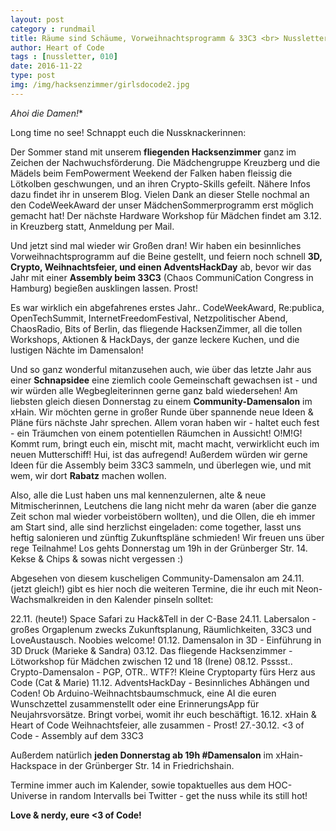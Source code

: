 ```yaml
---
layout: post
category : rundmail
title: Räume sind Schäume, Vorweihnachtsprogramm & 33C3 <br> Nussletter 10.0
author: Heart of Code
tags : [nussletter, 010]
date: 2016-11-22
type: post
img: /img/hacksenzimmer/girlsdocode2.jpg
---
```

**Ahoi die Damen*!**

Long time no see!
Schnappt euch die Nussknackerinnen:

Der Sommer stand mit unserem **fliegenden Hacksenzimmer** ganz im Zeichen der Nachwuchsförderung. Die Mädchengruppe Kreuzberg und die Mädels beim FemPowerment Weekend der Falken haben fleissig die Lötkolben geschwungen, und an ihren Crypto-Skills gefeilt. Nähere Infos dazu findet ihr in unserem Blog. Vielen Dank an dieser Stelle nochmal an den CodeWeekAward der unser MädchenSommerprogramm erst möglich gemacht hat! Der nächste Hardware Workshop für Mädchen findet am 3.12. in Kreuzberg statt, Anmeldung per Mail.

Und jetzt sind mal wieder wir Großen dran! Wir haben ein besinnliches Vorweihnachtsprogramm auf die Beine gestellt, und feiern noch schnell **3D, Crypto, Weihnachtsfeier, und einen AdventsHackDay** ab, bevor wir das Jahr mit einer **Assembly beim 33C3** (Chaos CommuniCation Congress in Hamburg) begießen ausklingen lassen. Prost!

Es war wirklich ein abgefahrenes erstes Jahr.. CodeWeekAward, Re:publica, OpenTechSummit, InternetFreedomFestival, Netzpolitischer Abend, ChaosRadio, Bits of Berlin, das fliegende HacksenZimmer, all die tollen Workshops, Aktionen & HackDays, der ganze leckere Kuchen, und die lustigen Nächte im Damensalon!

Und so ganz wonderful mitanzusehen auch, wie über das letzte Jahr aus einer **Schnapsidee** eine ziemlich coole Gemeinschaft gewachsen ist - und wir würden alle Wegbegleiterinnen gerne ganz bald wiedersehen! Am liebsten gleich diesen Donnerstag zu einem **Community-Damensalon** im xHain. Wir möchten gerne in großer Runde über spannende neue Ideen & Pläne fürs nächste Jahr sprechen. Allem voran haben wir - haltet euch fest - ein Träumchen von einem potentiellen Räumchen in Aussicht! O!M!G! Kommt rum, bringt euch ein, mischt mit, macht macht, verwirklicht euch im neuen Mutterschiff! Hui, ist das aufregend! Außerdem würden wir gerne Ideen für die Assembly beim 33C3 sammeln, und überlegen wie, und mit wem, wir dort **Rabatz** machen wollen.

Also, alle die Lust haben uns mal kennenzulernen, alte & neue Mitmischerinnen, Leutchens die lang nicht mehr da waren (aber die ganze Zeit schon mal wieder vorbeistöbern wollten), und die Ollen, die eh immer am Start sind, alle sind herzlichst eingeladen: come together, lasst uns heftig salonieren und zünftig Zukunftspläne schmieden! Wir freuen uns über rege Teilnahme! Los gehts Donnerstag um 19h in der Grünberger Str. 14. Kekse & Chips & sowas nicht vergessen :)

Abgesehen von diesem kuscheligen Community-Damensalon am 24.11. (jetzt gleich!) gibt es hier noch die weiteren Termine, die ihr euch mit Neon-Wachsmalkreiden in den Kalender pinseln solltet:

22.11. (heute!) Space Safari zu Hack&Tell in der C-Base
24.11. Labersalon - großes Orgaplenum zwecks Zukunftsplanung, Räumlichkeiten, 33C3 und LoveAustausch. Noobies welcome!
01.12. Damensalon in 3D - Einführung in 3D Druck (Marieke & Sandra)
03.12. Das fliegende Hacksenzimmer - Lötworkshop für Mädchen zwischen 12 und 18 (Irene)
08.12. Psssst.. Crypto-Damensalon - PGP, OTR.. WTF?! Kleine Cryptoparty fürs Herz aus Code (Cat & Marie)
11.12. AdventsHackDay - Besinnliches Abhängen und Coden! Ob Arduino-Weihnachtsbaumschmuck, eine AI die euren Wunschzettel zusammenstellt oder eine ErinnerungsApp für Neujahrsvorsätze. Bringt vorbei, womit ihr euch beschäftigt.
16.12. xHain & Heart of Code Weihnachtsfeier, alle zusammen - Prost!
27.-30.12. <3 of Code - Assembly auf dem 33C3

Außerdem natürlich **jeden Donnerstag ab 19h #Damensalon** im xHain-Hackspace in der Grünberger Str. 14 in Friedrichshain.

Termine immer auch im Kalender, sowie topaktuelles aus dem HOC-Universe in random Intervalls bei Twitter -  get the nuss while its still hot!

**Love & nerdy,
eure <3 of Code!**

